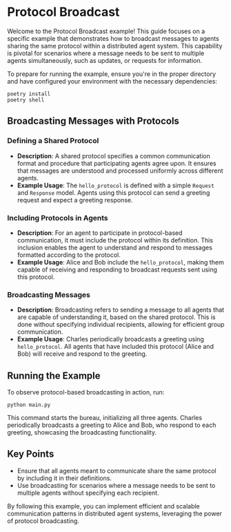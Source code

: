 # Protocol Broadcast

Welcome to the Protocol Broadcast example! This guide focuses on a specific example that demonstrates how to broadcast messages to agents sharing the same protocol within a distributed agent system. This capability is pivotal for scenarios where a message needs to be sent to multiple agents simultaneously, such as updates, or requests for information.

To prepare for running the example, ensure you're in the proper directory and have configured your environment with the necessary dependencies:

```
poetry install
poetry shell
```

## Broadcasting Messages with Protocols

### Defining a Shared Protocol

- **Description**: A shared protocol specifies a common communication format and procedure that participating agents agree upon. It ensures that messages are understood and processed uniformly across different agents.
- **Example Usage**: The `hello_protocol` is defined with a simple `Request` and `Response` model. Agents using this protocol can send a greeting request and expect a greeting response.

### Including Protocols in Agents

- **Description**: For an agent to participate in protocol-based communication, it must include the protocol within its definition. This inclusion enables the agent to understand and respond to messages formatted according to the protocol.
- **Example Usage**: Alice and Bob include the `hello_protocol`, making them capable of receiving and responding to broadcast requests sent using this protocol.

### Broadcasting Messages

- **Description**: Broadcasting refers to sending a message to all agents that are capable of understanding it, based on the shared protocol. This is done without specifying individual recipients, allowing for efficient group communication.
- **Example Usage**: Charles periodically broadcasts a greeting using `hello_protocol`. All agents that have included this protocol (Alice and Bob) will receive and respond to the greeting.

## Running the Example

To observe protocol-based broadcasting in action, run:

```
python main.py
```


This command starts the bureau, initializing all three agents. Charles periodically broadcasts a greeting to Alice and Bob, who respond to each greeting, showcasing the broadcasting functionality.

## Key Points

- Ensure that all agents meant to communicate share the same protocol by including it in their definitions.
- Use broadcasting for scenarios where a message needs to be sent to multiple agents without specifying each recipient.

By following this example, you can implement efficient and scalable communication patterns in distributed agent systems, leveraging the power of protocol broadcasting.
